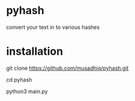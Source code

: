 # pyhash
convert your text in to various hashes
# installation

git clone https://github.com/musadhiq/pyhash.git

cd pyhash

python3 main.py


